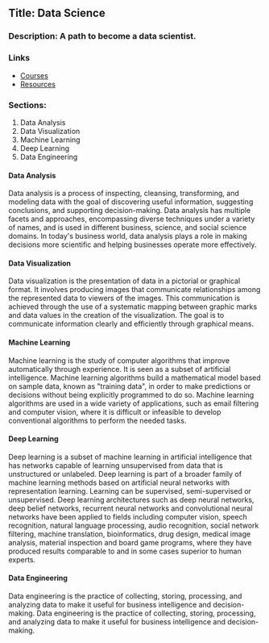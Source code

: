 ## Title: Data Science 

### Description: A path to become a data scientist.

### Links

- [Courses](/courses.md)
- [Resources](/resources.md)


### Sections:

1. Data Analysis
2. Data Visualization
3. Machine Learning
4. Deep Learning
5. Data Engineering

#### Data Analysis

Data analysis is a process of inspecting, cleansing, transforming, and modeling data with the goal of discovering useful information, suggesting conclusions, and supporting decision-making. Data analysis has multiple facets and approaches, encompassing diverse techniques under a variety of names, and is used in different business, science, and social science domains. In today's business world, data analysis plays a role in making decisions more scientific and helping businesses operate more effectively.

#### Data Visualization

Data visualization is the presentation of data in a pictorial or graphical format. It involves producing images that communicate relationships among the represented data to viewers of the images. This communication is achieved through the use of a systematic mapping between graphic marks and data values in the creation of the visualization. The goal is to communicate information clearly and efficiently through graphical means.

#### Machine Learning

Machine learning is the study of computer algorithms that improve automatically through experience. It is seen as a subset of artificial intelligence. Machine learning algorithms build a mathematical model based on sample data, known as "training data", in order to make predictions or decisions without being explicitly programmed to do so. Machine learning algorithms are used in a wide variety of applications, such as email filtering and computer vision, where it is difficult or infeasible to develop conventional algorithms to perform the needed tasks.

#### Deep Learning

Deep learning is a subset of machine learning in artificial intelligence that has networks capable of learning unsupervised from data that is unstructured or unlabeled. Deep learning is part of a broader family of machine learning methods based on artificial neural networks with representation learning. Learning can be supervised, semi-supervised or unsupervised. Deep learning architectures such as deep neural networks, deep belief networks, recurrent neural networks and convolutional neural networks have been applied to fields including computer vision, speech recognition, natural language processing, audio recognition, social network filtering, machine translation, bioinformatics, drug design, medical image analysis, material inspection and board game programs, where they have produced results comparable to and in some cases superior to human experts.

#### Data Engineering

Data engineering is the practice of collecting, storing, processing, and analyzing data to make it useful for business intelligence and decision-making. Data engineering is the practice of collecting, storing, processing, and analyzing data to make it useful for business intelligence and decision-making.
